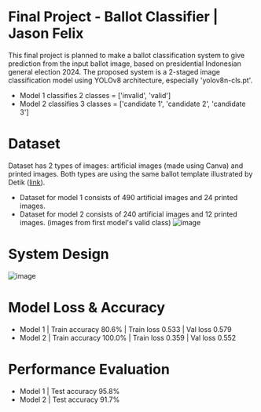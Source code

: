 # Final Project - Ballot Classifier | Jason Felix

This final project is planned to make a ballot classification system to give prediction from the input ballot image, based on presidential Indonesian general election 2024.
The proposed system is a 2-staged image classification model using YOLOv8 architecture, especially 'yolov8n-cls.pt'. <br>
- Model 1 classifies 2 classes = ['invalid', 'valid'] <br>
- Model 2 classifies 3 classes = ['candidate 1', 'candidate 2', 'candidate 3']

# Dataset
Dataset has 2 types of images: artificial images (made using Canva) and printed images.
Both types are using the same ballot template illustrated by Detik ([link](https://news.detik.com/pemilu/d-7062623/ini-desain-resmi-surat-suara-pilpres-2024-segera-didistribusikan)).
- Dataset for model 1 consists of 490 artificial images and 24 printed images.
- Dataset for model 2 consists of 240 artificial images and 12 printed images. (images from first model's valid class)
![image](https://github.com/user-attachments/assets/ebce8e93-a894-45c5-b55a-0a064f7ba391)

# System Design
![image](https://github.com/user-attachments/assets/0ff9557a-be61-4f2a-b175-1d53db894cdf)

# Model Loss & Accuracy
- Model 1 | Train accuracy 80.6% | Train loss 0.533 | Val loss 0.579
- Model 2 | Train accuracy 100.0% | Train loss 0.359 | Val loss 0.552

# Performance Evaluation
- Model 1 | Test accuracy 95.8%
- Model 2 | Test accuracy 91.7%
